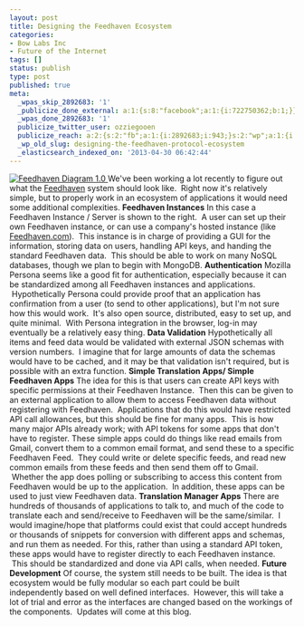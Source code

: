 ```yaml
---
layout: post
title: Designing the Feedhaven Ecosystem
categories:
- Bow Labs Inc
- Future of the Internet
tags: []
status: publish
type: post
published: true
meta:
  _wpas_skip_2892683: '1'
  _publicize_done_external: a:1:{s:8:"facebook";a:1:{i:722750362;b:1;}}
  _wpas_done_2892683: '1'
  publicize_twitter_user: ozziegooen
  publicize_reach: a:2:{s:2:"fb";a:1:{i:2892683;i:943;}s:2:"wp";a:1:{i:0;i:3;}}
  _wp_old_slug: designing-the-feedhaven-protocol-ecosystem
  _elasticsearch_indexed_on: '2013-04-30 06:42:44'
---
```

[ ![Feedhaven Diagram 1.0](http://bowlabs.files.wordpress.com/2013/04/screen-shot-2013-04-29-at-11-02-44-pm.png?w=922) ](http://bowlabs.files.wordpress.com/2013/04/screen-shot-2013-04-29-at-11-02-44-pm.png) We've been working a lot recently to figure out what the [Feedhaven](http://feedhaven.org/) system should look like.  Right now it's relatively simple, but to properly work in an ecosystem of applications it would need some additional complexities. **Feedhaven Instances** In this case a Feedhaven Instance / Server is shown to the right.  A user can set up their own Feedhaven instance, or can use a company's hosted instance (like [Feedhaven.com](http://feedhaven.com)).  This instance is in charge of providing a GUI for the information, storing data on users, handling API keys, and handing the standard Feedhaven data.  This should be able to work on many NoSQL databases, though we plan to begin with MongoDB. **Authentication** Mozilla Persona seems like a good fit for authentication, especially because it can be standardized among all Feedhaven instances and applications.  Hypothetically Persona could provide proof that an application has confirmation from a user (to send to other applications), but I'm not sure how this would work.  It's also open source, distributed, easy to set up, and quite minimal.  With Persona integration in the browser, log-in may eventually be a relatively easy thing. **Data Validation** Hypothetically all items and feed data would be validated with external JSON schemas with version numbers.  I imagine that for large amounts of data the schemas would have to be cached, and it may be that validation isn't required, but is possible with an extra function. **Simple Translation Apps/ Simple Feedhaven Apps** The idea for this is that users can create API keys with specific permissions at their Feedhaven Instance.  Then this can be given to an external application to allow them to access Feedhaven data without registering with Feedhaven.  Applications that do this would have restricted API call allowances, but this should be fine for many apps.  This is how many major APIs already work; with API tokens for some apps that don't have to register. These simple apps could do things like read emails from Gmail, convert them to a common email format, and send these to a specific Feedhaven Feed.  They could write or delete specific feeds, and read new common emails from these feeds and then send them off to Gmail.  Whether the app does polling or subscribing to access this content from Feedhaven would be up to the application.  In addition, these apps can be used to just view Feedhaven data. **Translation Manager Apps** There are hundreds of thousands of applications to talk to, and much of the code to translate each and send/receive to Feedhaven will be the same/similar.  I would imagine/hope that platforms could exist that could accept hundreds or thousands of snippets for conversion with different apps and schemas, and run them as needed. For this, rather than using a standard API token, these apps would have to register directly to each Feedhaven instance.  This should be standardized and done via API calls, when needed. **Future Development** Of course, the system still needs to be built. The idea is that ecosystem would be fully modular so each part could be built independently based on well defined interfaces.  However, this will take a lot of trial and error as the interfaces are changed based on the workings of the components.  Updates will come at this blog.